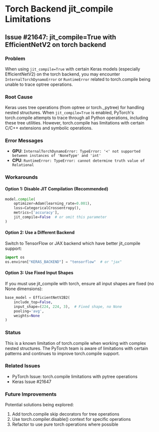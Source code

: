 # Torch Backend jit_compile Limitations

## Issue #21647: jit_compile=True with EfficientNetV2 on torch backend

### Problem
When using `jit_compile=True` with certain Keras models (especially EfficientNetV2) on the torch backend, you may encounter `InternalTorchDynamoError` or `RuntimeError` related to torch.compile being unable to trace optree operations.

### Root Cause
Keras uses tree operations (from optree or torch._pytree) for handling nested structures. When `jit_compile=True` is enabled, PyTorch's torch.compile attempts to trace through all Python operations, including these tree utilities. However, torch.compile has limitations with certain C/C++ extensions and symbolic operations.

### Error Messages
- **GPU**: `InternalTorchDynamoError: TypeError: '<' not supported between instances of 'NoneType' and 'int'`
- **CPU**: `RuntimeError: TypeError: cannot determine truth value of Relational`

### Workarounds

#### Option 1: Disable JIT Compilation (Recommended)
```python
model.compile(
    optimizer=Adam(learning_rate=0.001),
    loss=CategoricalCrossentropy(),
    metrics=['accuracy'],
    jit_compile=False  # or omit this parameter
)
```

#### Option 2: Use a Different Backend
Switch to TensorFlow or JAX backend which have better jit_compile support:
```python
import os
os.environ["KERAS_BACKEND"] = "tensorflow"  # or "jax"
```

#### Option 3: Use Fixed Input Shapes
If you must use jit_compile with torch, ensure all input shapes are fixed (no None dimensions):
```python
base_model = EfficientNetV2B2(
    include_top=False,
    input_shape=(224, 224, 3),  # Fixed shape, no None
    pooling='avg',
    weights=None
)
```

### Status
This is a known limitation of torch.compile when working with complex nested structures. The PyTorch team is aware of limitations with certain patterns and continues to improve torch.compile support.

### Related Issues
- PyTorch Issue: torch.compile limitations with pytree operations
- Keras Issue #21647

### Future Improvements
Potential solutions being explored:
1. Add torch.compile skip decorators for tree operations
2. Use torch.compiler.disable() context for specific operations
3. Refactor to use pure torch operations where possible
